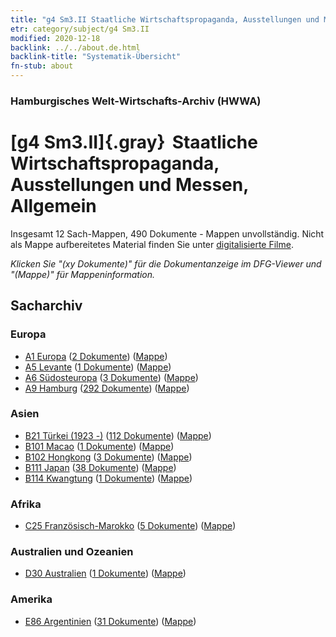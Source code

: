 ```yaml
---
title: "g4 Sm3.II Staatliche Wirtschaftspropaganda, Ausstellungen und Messen, Allgemein"
etr: category/subject/g4 Sm3.II
modified: 2020-12-18
backlink: ../../about.de.html
backlink-title: "Systematik-Übersicht"
fn-stub: about
---
```


### Hamburgisches Welt-Wirtschafts-Archiv (HWWA)
# [g4 Sm3.II]{.gray}&#8201; Staatliche Wirtschaftspropaganda, Ausstellungen und Messen, Allgemein&#160; 




Insgesamt 12 Sach-Mappen, 490 Dokumente - Mappen unvollständig.
Nicht als Mappe aufbereitetes Material finden Sie unter [digitalisierte Filme](/film/h1_sh).

_Klicken Sie "(xy Dokumente)" für die Dokumentanzeige im DFG-Viewer und "(Mappe)" für Mappeninformation._

## Sacharchiv




### Europa

- [A1 Europa](../../../geo/about.de.html#A1) (<a href="https://dfg-viewer.de/show/?tx_dlf[id]=https://pm20.zbw.eu/mets/sh/1408xx/140892/1444xx/144483/public.mets.de.xml" target="_blank">2 Dokumente</a>) ([Mappe](http://purl.org/pressemappe20/folder/sh/140892,144483))
- [A5 Levante](../../../geo/about.de.html#A5) (<a href="https://dfg-viewer.de/show/?tx_dlf[id]=https://pm20.zbw.eu/mets/sh/1408xx/140898/1444xx/144483/public.mets.de.xml" target="_blank">1 Dokumente</a>) ([Mappe](http://purl.org/pressemappe20/folder/sh/140898,144483))
- [A6 Südosteuropa](../../../geo/about.de.html#A6) (<a href="https://dfg-viewer.de/show/?tx_dlf[id]=https://pm20.zbw.eu/mets/sh/1409xx/140900/1444xx/144483/public.mets.de.xml" target="_blank">3 Dokumente</a>) ([Mappe](http://purl.org/pressemappe20/folder/sh/140900,144483))
- [A9 Hamburg](../../../geo/about.de.html#A9) (<a href="https://dfg-viewer.de/show/?tx_dlf[id]=https://pm20.zbw.eu/mets/sh/1409xx/140905/1444xx/144483/public.mets.de.xml" target="_blank">292 Dokumente</a>) ([Mappe](http://purl.org/pressemappe20/folder/sh/140905,144483))

### Asien

- [B21 Türkei (1923 -)](../../../geo/about.de.html#B21) (<a href="https://dfg-viewer.de/show/?tx_dlf[id]=https://pm20.zbw.eu/mets/sh/1411xx/141111/1444xx/144483/public.mets.de.xml" target="_blank">112 Dokumente</a>) ([Mappe](http://purl.org/pressemappe20/folder/sh/141111,144483))
- [B101 Macao](../../../geo/about.de.html#B101) (<a href="https://dfg-viewer.de/show/?tx_dlf[id]=https://pm20.zbw.eu/mets/sh/1412xx/141267/1444xx/144483/public.mets.de.xml" target="_blank">1 Dokumente</a>) ([Mappe](http://purl.org/pressemappe20/folder/sh/141267,144483))
- [B102 Hongkong](../../../geo/about.de.html#B102) (<a href="https://dfg-viewer.de/show/?tx_dlf[id]=https://pm20.zbw.eu/mets/sh/1412xx/141268/1444xx/144483/public.mets.de.xml" target="_blank">3 Dokumente</a>) ([Mappe](http://purl.org/pressemappe20/folder/sh/141268,144483))
- [B111 Japan](../../../geo/about.de.html#B111) (<a href="https://dfg-viewer.de/show/?tx_dlf[id]=https://pm20.zbw.eu/mets/sh/1412xx/141272/1444xx/144483/public.mets.de.xml" target="_blank">38 Dokumente</a>) ([Mappe](http://purl.org/pressemappe20/folder/sh/141272,144483))
- [B114 Kwangtung](../../../geo/about.de.html#B114) (<a href="https://dfg-viewer.de/show/?tx_dlf[id]=https://pm20.zbw.eu/mets/sh/1412xx/141275/1444xx/144483/public.mets.de.xml" target="_blank">1 Dokumente</a>) ([Mappe](http://purl.org/pressemappe20/folder/sh/141275,144483))

### Afrika

- [C25 Französisch-Marokko](../../../geo/about.de.html#C25) (<a href="https://dfg-viewer.de/show/?tx_dlf[id]=https://pm20.zbw.eu/mets/sh/1413xx/141358/1444xx/144483/public.mets.de.xml" target="_blank">5 Dokumente</a>) ([Mappe](http://purl.org/pressemappe20/folder/sh/141358,144483))

### Australien und Ozeanien

- [D30 Australien](../../../geo/about.de.html#D30) (<a href="https://dfg-viewer.de/show/?tx_dlf[id]=https://pm20.zbw.eu/mets/sh/1416xx/141621/1444xx/144483/public.mets.de.xml" target="_blank">1 Dokumente</a>) ([Mappe](http://purl.org/pressemappe20/folder/sh/141621,144483))

### Amerika

- [E86 Argentinien](../../../geo/about.de.html#E86) (<a href="https://dfg-viewer.de/show/?tx_dlf[id]=https://pm20.zbw.eu/mets/sh/1416xx/141692/1444xx/144483/public.mets.de.xml" target="_blank">31 Dokumente</a>) ([Mappe](http://purl.org/pressemappe20/folder/sh/141692,144483))


